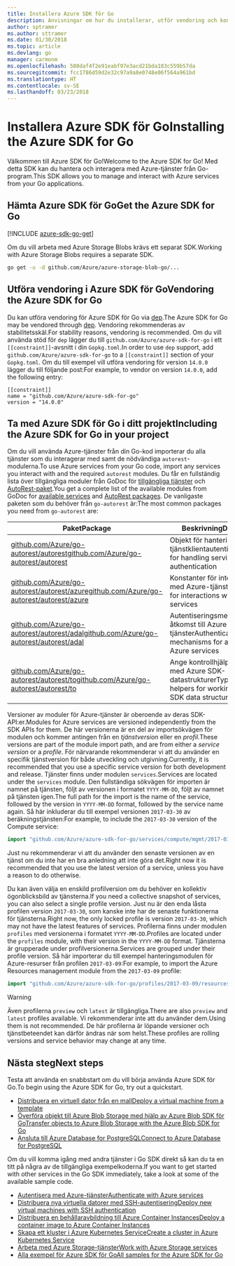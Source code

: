 ```yaml
---
title: Installera Azure SDK för Go
description: Anvisningar om hur du installerar, utför vendoring och konfigurerar Azure SDK för Go.
author: sptramer
ms.author: sttramer
ms.date: 01/30/2018
ms.topic: article
ms.devlang: go
manager: carmonm
ms.openlocfilehash: 580daf4f2e91eabf97e3acd21bda183c559b57da
ms.sourcegitcommit: fcc1786d59d2e32c97a9a8e0748e06f564a961bd
ms.translationtype: HT
ms.contentlocale: sv-SE
ms.lasthandoff: 03/23/2018
---
```

# <a name="installing-the-azure-sdk-for-go"></a><span data-ttu-id="98934-103">Installera Azure SDK för Go</span><span class="sxs-lookup"><span data-stu-id="98934-103">Installing the Azure SDK for Go</span></span>

<span data-ttu-id="98934-104">Välkommen till Azure SDK för Go!</span><span class="sxs-lookup"><span data-stu-id="98934-104">Welcome to the Azure SDK for Go!</span></span> <span data-ttu-id="98934-105">Med detta SDK kan du hantera och interagera med Azure-tjänster från Go-program.</span><span class="sxs-lookup"><span data-stu-id="98934-105">This SDK allows you to manage and interact with Azure services from your Go applications.</span></span>

## <a name="get-the-azure-sdk-for-go"></a><span data-ttu-id="98934-106">Hämta Azure SDK för Go</span><span class="sxs-lookup"><span data-stu-id="98934-106">Get the Azure SDK for Go</span></span>

[!INCLUDE [azure-sdk-go-get](includes/azure-sdk-go-get.md)]

<span data-ttu-id="98934-107">Om du vill arbeta med Azure Storage Blobs krävs ett separat SDK.</span><span class="sxs-lookup"><span data-stu-id="98934-107">Working with Azure Storage Blobs requires a separate SDK.</span></span>

```bash
go get -u -d github.com/Azure/azure-storage-blob-go/...
```

## <a name="vendoring-the-azure-sdk-for-go"></a><span data-ttu-id="98934-108">Utföra vendoring i Azure SDK för Go</span><span class="sxs-lookup"><span data-stu-id="98934-108">Vendoring the Azure SDK for Go</span></span>

<span data-ttu-id="98934-109">Du kan utföra vendoring för Azure SDK för Go via [dep](https://github.com/golang/dep).</span><span class="sxs-lookup"><span data-stu-id="98934-109">The Azure SDK for Go may be vendored through [dep](https://github.com/golang/dep).</span></span> <span data-ttu-id="98934-110">Vendoring rekommenderas av stabilitetsskäl.</span><span class="sxs-lookup"><span data-stu-id="98934-110">For stability reasons, vendoring is recommended.</span></span> <span data-ttu-id="98934-111">Om du vill använda stöd för `dep` lägger du till `github.com/Azure/azure-sdk-for-go` i ett `[[constraint]]`-avsnitt i din `Gopkg.toml`.</span><span class="sxs-lookup"><span data-stu-id="98934-111">In order to use `dep` support, add `github.com/Azure/azure-sdk-for-go` to a `[[constraint]]` section of your `Gopkg.toml`.</span></span> <span data-ttu-id="98934-112">Om du till exempel vill utföra vendoring för version `14.0.0` lägger du till följande post:</span><span class="sxs-lookup"><span data-stu-id="98934-112">For example, to vendor on version `14.0.0`, add the following entry:</span></span>

```
[[constraint]]
name = "github.com/Azure/azure-sdk-for-go"
version = "14.0.0"
```

## <a name="including-the-azure-sdk-for-go-in-your-project"></a><span data-ttu-id="98934-113">Ta med Azure SDK för Go i ditt projekt</span><span class="sxs-lookup"><span data-stu-id="98934-113">Including the Azure SDK for Go in your project</span></span>

<span data-ttu-id="98934-114">Om du vill använda Azure-tjänster från din Go-kod importerar du alla tjänster som du interagerar med samt de nödvändiga `autorest`-modulerna.</span><span class="sxs-lookup"><span data-stu-id="98934-114">To use Azure services from your Go code, import any services you interact with and the required `autorest` modules.</span></span>
<span data-ttu-id="98934-115">Du får en fullständig lista över tillgängliga moduler från GoDoc för [tillgängliga tjänster](https://godoc.org/github.com/Azure/azure-sdk-for-go) och [AutoRest-paket](https://godoc.org/github.com/Azure/go-autorest).</span><span class="sxs-lookup"><span data-stu-id="98934-115">You get a complete list of the available modules from GoDoc for [available services](https://godoc.org/github.com/Azure/azure-sdk-for-go) and [AutoRest packages](https://godoc.org/github.com/Azure/go-autorest).</span></span> <span data-ttu-id="98934-116">De vanligaste paketen som du behöver från `go-autorest` är:</span><span class="sxs-lookup"><span data-stu-id="98934-116">The most common packages you need from `go-autorest` are:</span></span>

| <span data-ttu-id="98934-117">Paket</span><span class="sxs-lookup"><span data-stu-id="98934-117">Package</span></span> | <span data-ttu-id="98934-118">Beskrivning</span><span class="sxs-lookup"><span data-stu-id="98934-118">Description</span></span> |
|---------|-------------|
| <span data-ttu-id="98934-119">[github.com/Azure/go-autorest/autorest][autorest]</span><span class="sxs-lookup"><span data-stu-id="98934-119">[github.com/Azure/go-autorest/autorest][autorest]</span></span> | <span data-ttu-id="98934-120">Objekt för hantering av tjänstklientautentisering</span><span class="sxs-lookup"><span data-stu-id="98934-120">Objects for handling service client authentication</span></span> |
| <span data-ttu-id="98934-121">[github.com/Azure/go-autorest/autorest/azure][autorest/azure]</span><span class="sxs-lookup"><span data-stu-id="98934-121">[github.com/Azure/go-autorest/autorest/azure][autorest/azure]</span></span> | <span data-ttu-id="98934-122">Konstanter för interaktioner med Azure-tjänster</span><span class="sxs-lookup"><span data-stu-id="98934-122">Constants for interactions with Azure services</span></span> |
| <span data-ttu-id="98934-123">[github.com/Azure/go-autorest/autorest/adal][autorest/adal]</span><span class="sxs-lookup"><span data-stu-id="98934-123">[github.com/Azure/go-autorest/autorest/adal][autorest/adal]</span></span> | <span data-ttu-id="98934-124">Autentiseringsmekanismer för åtkomst till Azure-tjänster</span><span class="sxs-lookup"><span data-stu-id="98934-124">Authentication mechanisms for accessing Azure services</span></span> |
| <span data-ttu-id="98934-125">[github.com/Azure/go-autorest/autorest/to][autorest/to]</span><span class="sxs-lookup"><span data-stu-id="98934-125">[github.com/Azure/go-autorest/autorest/to][autorest/to]</span></span> | <span data-ttu-id="98934-126">Ange kontrollhjälp för att arbeta med Azure SDK-datastrukturer</span><span class="sxs-lookup"><span data-stu-id="98934-126">Type assertion helpers for working with Azure SDK data structures</span></span> |

[autorest]: https://godoc.org/github.com/Azure/go-autorest/autorest
[autorest/azure]: https://godoc.org/github.com/Azure/go-autorest/autorest/azure
[autorest/adal]: https://godoc.org/github.com/Azure/go-autorest/autorest/adal
[autorest/to]: https://godoc.org/github.com/Azure/go-autorest/autorest/to

<span data-ttu-id="98934-127">Versioner av moduler för Azure-tjänster är oberoende av deras SDK-API:er.</span><span class="sxs-lookup"><span data-stu-id="98934-127">Modules for Azure services are versioned independently from the SDK APIs for them.</span></span> <span data-ttu-id="98934-128">De här versionerna är en del av importsökvägen för modulen och kommer antingen från en _tjänstversion_ eller en _profil_.</span><span class="sxs-lookup"><span data-stu-id="98934-128">These versions are part of the module import path, and are from either a _service version_ or a _profile_.</span></span> <span data-ttu-id="98934-129">För närvarande rekommenderar vi att du använder en specifik tjänstversion för både utveckling och utgivning.</span><span class="sxs-lookup"><span data-stu-id="98934-129">Currently, it is recommended that you use a specific service version for both development and release.</span></span> <span data-ttu-id="98934-130">Tjänster finns under modulen `services`.</span><span class="sxs-lookup"><span data-stu-id="98934-130">Services are located under the `services` module.</span></span> <span data-ttu-id="98934-131">Den fullständiga sökvägen för importen är namnet på tjänsten, följt av versionen i formatet `YYYY-MM-DD`, följt av namnet på tjänsten igen.</span><span class="sxs-lookup"><span data-stu-id="98934-131">The full path for the import is the name of the service, followed by the version in `YYYY-MM-DD` format, followed by the service name again.</span></span> <span data-ttu-id="98934-132">Så här inkluderar du till exempel versionen `2017-03-30` av beräkningstjänsten:</span><span class="sxs-lookup"><span data-stu-id="98934-132">For example, to include the `2017-03-30` version of the Compute service:</span></span>

```go
import "github.com/Azure/azure-sdk-for-go/services/compute/mgmt/2017-03-30/compute"
```

<span data-ttu-id="98934-133">Just nu rekommenderar vi att du använder den senaste versionen av en tjänst om du inte har en bra anledning att inte göra det.</span><span class="sxs-lookup"><span data-stu-id="98934-133">Right now it is recommended that you use the latest version of a service, unless you have a reason to do otherwise.</span></span>

<span data-ttu-id="98934-134">Du kan även välja en enskild profilversion om du behöver en kollektiv ögonblicksbild av tjänsterna.</span><span class="sxs-lookup"><span data-stu-id="98934-134">If you need a collective snapshot of services, you can also select a single profile version.</span></span> <span data-ttu-id="98934-135">Just nu är den enda låsta profilen version `2017-03-30`, som kanske inte har de senaste funktionerna för tjänsterna.</span><span class="sxs-lookup"><span data-stu-id="98934-135">Right now, the only locked profile is version `2017-03-30`, which may not have the latest features of services.</span></span> <span data-ttu-id="98934-136">Profilerna finns under modulen `profiles` med versionerna i formatet `YYYY-MM-DD`.</span><span class="sxs-lookup"><span data-stu-id="98934-136">Profiles are located under the `profiles` module, with their version in the `YYYY-MM-DD` format.</span></span> <span data-ttu-id="98934-137">Tjänsterna är grupperade under profilversionerna.</span><span class="sxs-lookup"><span data-stu-id="98934-137">Services are grouped under their profile version.</span></span> <span data-ttu-id="98934-138">Så här importerar du till exempel hanteringsmodulen för Azure-resurser från profilen `2017-03-09`:</span><span class="sxs-lookup"><span data-stu-id="98934-138">For example, to import the Azure Resources management module from the `2017-03-09` profile:</span></span>

```go
import "github.com/Azure/azure-sdk-for-go/profiles/2017-03-09/resources/mgmt/resources"
```

> [!WARNING]
> <span data-ttu-id="98934-139">Även profilerna `preview` och `latest` är tillgängliga.</span><span class="sxs-lookup"><span data-stu-id="98934-139">There are also `preview` and `latest` profiles available.</span></span> <span data-ttu-id="98934-140">Vi rekommenderar inte att du använder dem.</span><span class="sxs-lookup"><span data-stu-id="98934-140">Using them is not recommended.</span></span> <span data-ttu-id="98934-141">De här profilerna är löpande versioner och tjänstbeteendet kan därför ändras när som helst.</span><span class="sxs-lookup"><span data-stu-id="98934-141">These profiles are rolling versions and service behavior may change at any time.</span></span>

## <a name="next-steps"></a><span data-ttu-id="98934-142">Nästa steg</span><span class="sxs-lookup"><span data-stu-id="98934-142">Next steps</span></span>

<span data-ttu-id="98934-143">Testa att använda en snabbstart om du vill börja använda Azure SDK för Go.</span><span class="sxs-lookup"><span data-stu-id="98934-143">To begin using the Azure SDK for Go, try out a quickstart.</span></span>

* [<span data-ttu-id="98934-144">Distribuera en virtuell dator från en mall</span><span class="sxs-lookup"><span data-stu-id="98934-144">Deploy a virtual machine from a template</span></span>](azure-sdk-go-qs-vm.md)
* [<span data-ttu-id="98934-145">Överföra objekt till Azure Blob Storage med hjälp av Azure Blob SDK för Go</span><span class="sxs-lookup"><span data-stu-id="98934-145">Transfer objects to Azure Blob Storage with the Azure Blob SDK for Go</span></span>](/azure/storage/blobs/storage-quickstart-blobs-go?toc=%2fgo%2fazure%2ftoc.json)
* [<span data-ttu-id="98934-146">Ansluta till Azure Database for PostgreSQL</span><span class="sxs-lookup"><span data-stu-id="98934-146">Connect to Azure Database for PostgreSQL</span></span>](/azure/postgresql/connect-go?toc=%2fgo%2fazure%2ftoc.json)

<span data-ttu-id="98934-147">Om du vill komma igång med andra tjänster i Go SDK direkt så kan du ta en titt på några av de tillgängliga exempelkoderna.</span><span class="sxs-lookup"><span data-stu-id="98934-147">If you want to get started with other services in the Go SDK immediately, take a look at some of the available sample code.</span></span>

* [<span data-ttu-id="98934-148">Autentisera med Azure-tjänster</span><span class="sxs-lookup"><span data-stu-id="98934-148">Authenticate with Azure services</span></span>](https://github.com/Azure-Samples/azure-sdk-for-go-samples/tree/master/iam)
* [<span data-ttu-id="98934-149">Distribuera nya virtuella datorer med SSH-autentisering</span><span class="sxs-lookup"><span data-stu-id="98934-149">Deploy new virtual machines with SSH authentication</span></span>](https://github.com/Azure-Samples/azure-sdk-for-go-samples/tree/master/compute)
* [<span data-ttu-id="98934-150">Distribuera en behållaravbildning till Azure Container Instances</span><span class="sxs-lookup"><span data-stu-id="98934-150">Deploy a container image to Azure Container Instances</span></span>](https://github.com/Azure-Samples/azure-sdk-for-go-samples/tree/master/containerinstance)
* [<span data-ttu-id="98934-151">Skapa ett kluster i Azure Kubernetes Service</span><span class="sxs-lookup"><span data-stu-id="98934-151">Create a cluster in Azure Kubernetes Service</span></span>](https://github.com/Azure-Samples/azure-sdk-for-go-samples/tree/master/containerservice)
* [<span data-ttu-id="98934-152">Arbeta med Azure Storage-tjänster</span><span class="sxs-lookup"><span data-stu-id="98934-152">Work with Azure Storage services</span></span>](https://github.com/Azure-Samples/azure-sdk-for-go-samples/tree/master/storage)
* [<span data-ttu-id="98934-153">Alla exempel för Azure SDK för Go</span><span class="sxs-lookup"><span data-stu-id="98934-153">All samples for the Azure SDK for Go</span></span>](https://github.com/azure-samples/azure-sdk-for-go-samples)
